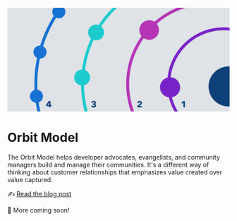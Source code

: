 ![Planets around the sun with rings labeled 1-2-3-4](orbit-model.png)

# Orbit Model

The Orbit Model helps developer advocates, evangelists, and community managers build and manage their communities. It's a different way of thinking about customer relationships that emphasizes value created over value captured.

✍️ [Read the blog post](https://orbit.love/blog/why-orbit-is-better-than-funnel-for-developer-relations)

🚧 More coming soon!
